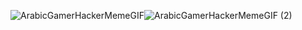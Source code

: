 ![ArabicGamerHackerMemeGIF](https://github.com/striver3-14-15/LearningDart/assets/85547877/554d371f-4636-4593-8ca0-3351c1c01f8d)![ArabicGamerHackerMemeGIF (2)](https://github.com/striver3-14-15/LearningDart/assets/85547877/334e0dd6-b761-424b-8e4b-197053322927)
